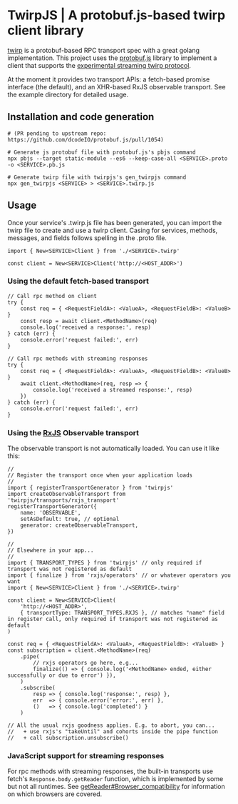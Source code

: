 # TwirpJS | A protobuf.js-based twirp client library

[twirp](https://github.com/twitchtv/twirp) is a protobuf-based RPC transport spec with a great golang implementation. This project uses the [protobuf.js](https://github.com/dcodeIO/protobuf.js) library to implement a client that supports the [experimental streaming twirp protocol](https://github.com/twitchtv/twirp/issues/70).

At the moment it provides two transport APIs: a fetch-based promise interface (the default), and an XHR-based RxJS observable transport. See the example directory for detailed usage.

## Installation and code generation

	# (PR pending to upstream repo: https://github.com/dcodeIO/protobuf.js/pull/1054)

	# Generate js protobuf file with protobuf.js's pbjs command
	npx pbjs --target static-module --es6 --keep-case-all <SERVICE>.proto -o <SERVICE>.pb.js

	# Generate twirp file with twirpjs's gen_twirpjs command
	npx gen_twirpjs <SERVICE> > <SERVICE>.twirp.js

## Usage

Once your service's .twirp.js file has been generated, you can import the twirp file to create and use a twirp client. Casing for services, methods, messages, and fields follows spelling in the .proto file.

	import { New<SERVICE>Client } from './<SERVICE>.twirp'

	const client = New<SERVICE>Client('http://<HOST_ADDR>')

### Using the default fetch-based transport

	// Call rpc method on client
	try {
		const req = { <RequestFieldA>: <ValueA>, <RequestFieldB>: <ValueB> }
		const resp = await client.<MethodName>(req)
		console.log('received a response:', resp)
	} catch (err) {
		console.error('request failed:', err)
	}

	// Call rpc methods with streaming responses
	try {
		const req = { <RequestFieldA>: <ValueA>, <RequestFieldB>: <ValueB> }
		await client.<MethodName>(req, resp => {
			console.log('received a streamed response:', resp)
		})
	} catch (err) {
		console.error('request failed:', err)
	}

### Using the [RxJS](https://github.com/ReactiveX/rxjs) Observable transport

The observable transport is not automatically loaded. You can use it like this:

	//
	// Register the transport once when your application loads
	//
	import { registerTransportGenerator } from 'twirpjs'
	import createObservableTransport from 'twirpjs/transports/rxjs_transport'
	registerTransportGenerator({
		name: 'OBSERVABLE',
		setAsDefault: true, // optional
		generator: createObservableTransport,
	})

	//
	// Elsewhere in your app...
	//
	import { TRANSPORT_TYPES } from 'twirpjs' // only required if transport was not registered as default
	import { finalize } from 'rxjs/operators' // or whatever operators you want
	import { New<SERVICE>Client } from './<SERVICE>.twirp'

	const client = New<SERVICE>Client(
		'http://<HOST_ADDR>',
		{ transportType: TRANSPORT_TYPES.RXJS }, // matches "name" field in register call, only required if transport was not registered as default
	)

	const req = { <RequestFieldA>: <ValueA>, <RequestFieldB>: <ValueB> }
	const subscription = client.<MethodName>(req)
		.pipe(
			// rxjs operators go here, e.g...
			finalize(() => { console.log('<MethodName> ended, either successfully or due to error') }),
		)
		.subscribe(
			resp => { console.log('response:', resp) },
			err  => { console.error('error:', err) },
			()   => { console.log('completed') }
		)

	// All the usual rxjs goodness applies. E.g. to abort, you can...
	//   + use rxjs's "takeUntil" and cohorts inside the pipe function
	//   + call subscription.unsubscribe()

### JavaScript support for streaming responses

For rpc methods with streaming responses, the built-in transports use fetch's `Response.body.getReader` function, which is implemented by some but not all runtimes. See [getReader#Browser_compatibility](https://developer.mozilla.org/en-US/docs/Web/API/ReadableStream/getReader#Browser_compatibility) for information on which browsers are covered.
